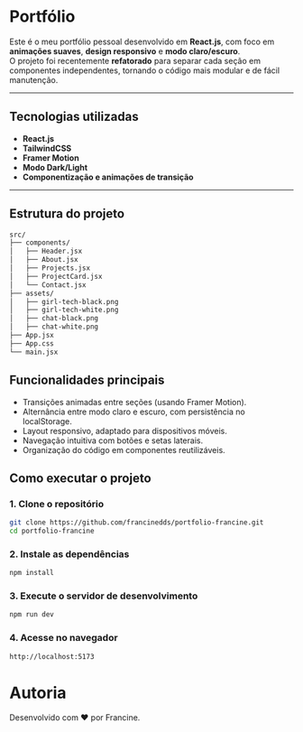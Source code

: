# Portfólio 

Este é o meu portfólio pessoal desenvolvido em **React.js**, com foco em **animações suaves**, **design responsivo** e **modo claro/escuro**.  
O projeto foi recentemente **refatorado** para separar cada seção em componentes independentes, tornando o código mais modular e de fácil manutenção.

---

## Tecnologias utilizadas

- **React.js**
- **TailwindCSS**
- **Framer Motion**
- **Modo Dark/Light**
- **Componentização e animações de transição**

---

## Estrutura do projeto

```bash
src/
├── components/
│   ├── Header.jsx
│   ├── About.jsx
│   ├── Projects.jsx
│   ├── ProjectCard.jsx
│   └── Contact.jsx
├── assets/
│   ├── girl-tech-black.png
│   ├── girl-tech-white.png
│   ├── chat-black.png
│   ├── chat-white.png
├── App.jsx
├── App.css
└── main.jsx
```

## Funcionalidades principais

- Transições animadas entre seções (usando Framer Motion).
- Alternância entre modo claro e escuro, com persistência no localStorage.
- Layout responsivo, adaptado para dispositivos móveis.
- Navegação intuitiva com botões e setas laterais.
- Organização do código em componentes reutilizáveis.

## Como executar o projeto

### 1. Clone o repositório

```bash
git clone https://github.com/francinedds/portfolio-francine.git
cd portfolio-francine
```

### 2. Instale as dependências

```bash
npm install
```

### 3. Execute o servidor de desenvolvimento

```bash
npm run dev
```

### 4. Acesse no navegador

```bash
http://localhost:5173
```
# Autoria
Desenvolvido com ❤️ por Francine.